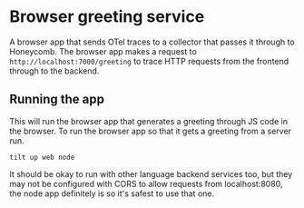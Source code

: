 # Browser greeting service

A browser app that sends OTel traces to a collector that passes it through to Honeycomb. The browser app makes a request to `http://localhost:7000/greeting` to trace HTTP requests from the frontend through to the backend.

## Running the app

This will run the browser app that generates a greeting through JS code in the browser. To run the browser app so that it gets a greeting from a server run.

```shell
tilt up web node
```

It should be okay to run with other language backend services too, but they may not be configured with CORS to allow requests from localhost:8080, the node app definitely is so it's safest to use that one.
